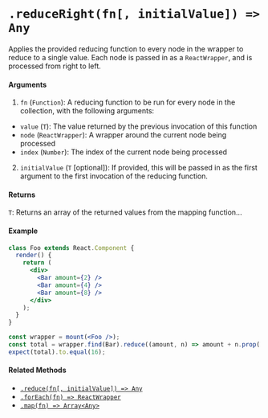 # `.reduceRight(fn[, initialValue]) => Any`

Applies the provided reducing function to every node in the wrapper to reduce to a single value. 
Each node is passed in as a `ReactWrapper`, and is processed from right to left.


#### Arguments

1. `fn` (`Function`): A reducing function to be run for every node in the collection, with the 
following arguments:
  - `value` (`T`): The value returned by the previous invocation of this function
  - `node` (`ReactWrapper`): A wrapper around the current node being processed
  - `index` (`Number`): The index of the current node being processed

2. `initialValue` (`T` [optional]): If provided, this will be passed in as the first argument to the
first invocation of the reducing function.



#### Returns

`T`: Returns an array of the returned values from the mapping function...



#### Example

```jsx
class Foo extends React.Component {
  render() {
    return (
      <div>
        <Bar amount={2} />
        <Bar amount={4} />
        <Bar amount={8} />
      </div>
    );
  }
}
```

```jsx
const wrapper = mount(<Foo />);
const total = wrapper.find(Bar).reduce((amount, n) => amount + n.prop('amount'));
expect(total).to.equal(16);
```


#### Related Methods

- [`.reduce(fn[, initialValue]) => Any`](reduce.md)
- [`.forEach(fn) => ReactWrapper`](forEach.md)
- [`.map(fn) => Array<Any>`](map.md)
